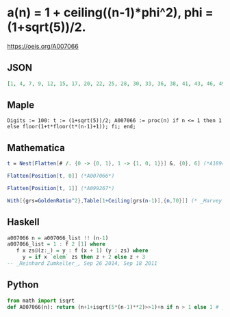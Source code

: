 # a\(n\) \= 1 \+ ceiling\(\(n\-1\)\*phi^2\), phi \= \(1\+sqrt\(5\)\)/2\.
https://oeis.org/A007066
## JSON
```JSON
[1, 4, 7, 9, 12, 15, 17, 20, 22, 25, 28, 30, 33, 36, 38, 41, 43, 46, 49, 51, 54, 56, 59, 62, 64, 67, 70, 72, 75, 77, 80, 83, 85, 88, 91, 93, 96, 98, 101, 104, 106, 109, 111, 114, 117, 119, 122, 125, 127, 130, 132, 135, 138, 140, 143, 145, 148, 151, 153, 156, 159, 161, 164, 166]
```
## Maple
```Maple
Digits := 100: t := (1+sqrt(5))/2; A007066 := proc(n) if n <= 1 then 1 else floor(1+t*floor(t*(n-1)+1)); fi; end;
```
## Mathematica
```Mathematica
t = Nest[Flatten[# /. {0 -> {0, 1}, 1 -> {1, 0, 1}}] &, {0}, 6] (*A189479*)
```
```Mathematica
Flatten[Position[t, 0]] (*A007066*)
```
```Mathematica
Flatten[Position[t, 1]] (*A099267*)
```
```Mathematica
With[{grs=GoldenRatio^2},Table[1+Ceiling[grs(n-1)],{n,70}]] (* _Harvey P. Dale_, Jun 24 2011 *)
```
## Haskell
```Haskell
a007066 n = a007066_list !! (n-1)
a007066_list = 1 : f 2 [1] where
   f x zs@(z:_) = y : f (x + 1) (y : zs) where
     y = if x `elem` zs then z + 2 else z + 3
-- _Reinhard Zumkeller_, Sep 26 2014, Sep 18 2011
```
## Python
```Python
from math import isqrt
def A007066(n): return (n+1+isqrt(5*(n-1)**2)>>1)+n if n > 1 else 1 # _Chai Wah Wu_, Aug 25 2022
```
